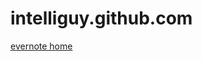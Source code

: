 # intelliguy.github.com

[evernote home](https://www.evernote.com/shard/s184/client/snv?noteGuid=cd19dd03-a32b-4e2c-94dd-b7bcf4a401c3&noteKey=5b02100ced427b64&sn=https%3A%2F%2Fwww.evernote.com%2Fshard%2Fs184%2Fsh%2Fcd19dd03-a32b-4e2c-94dd-b7bcf4a401c3%2F5b02100ced427b64&title=Im%2BSungil%25EC%259D%2598%2B%25ED%2599%2588%25ED%258E%2598%25EC%259D%25B4%25EC%25A7%2580)

